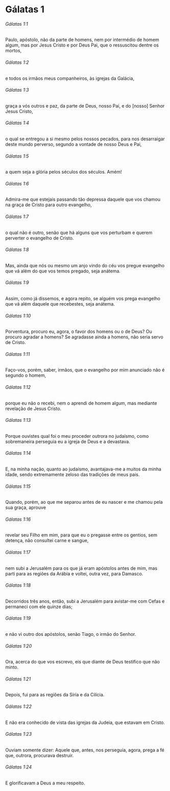 # Gálatas 1

###### Gálatas 1:1

Paulo, apóstolo, não da parte de homens, nem por intermédio de homem algum, mas por Jesus Cristo e por Deus Pai, que o ressuscitou dentre os mortos,

###### Gálatas 1:2

e todos os irmãos meus companheiros, às igrejas da Galácia,

###### Gálatas 1:3

graça a vós outros e paz, da parte de Deus, nosso Pai, e do [nosso] Senhor Jesus Cristo,

###### Gálatas 1:4

o qual se entregou a si mesmo pelos nossos pecados, para nos desarraigar deste mundo perverso, segundo a vontade de nosso Deus e Pai,

###### Gálatas 1:5

a quem seja a glória pelos séculos dos séculos. Amém!

###### Gálatas 1:6

Admira-me que estejais passando tão depressa daquele que vos chamou na graça de Cristo para outro evangelho,

###### Gálatas 1:7

o qual não é outro, senão que há alguns que vos perturbam e querem perverter o evangelho de Cristo.

###### Gálatas 1:8

Mas, ainda que nós ou mesmo um anjo vindo do céu vos pregue evangelho que vá além do que vos temos pregado, seja anátema.

###### Gálatas 1:9

Assim, como já dissemos, e agora repito, se alguém vos prega evangelho que vá além daquele que recebestes, seja anátema.

###### Gálatas 1:10

Porventura, procuro eu, agora, o favor dos homens ou o de Deus? Ou procuro agradar a homens? Se agradasse ainda a homens, não seria servo de Cristo.

###### Gálatas 1:11

Faço-vos, porém, saber, irmãos, que o evangelho por mim anunciado não é segundo o homem,

###### Gálatas 1:12

porque eu não o recebi, nem o aprendi de homem algum, mas mediante revelação de Jesus Cristo.

###### Gálatas 1:13

Porque ouvistes qual foi o meu proceder outrora no judaísmo, como sobremaneira perseguia eu a igreja de Deus e a devastava.

###### Gálatas 1:14

E, na minha nação, quanto ao judaísmo, avantajava-me a muitos da minha idade, sendo extremamente zeloso das tradições de meus pais.

###### Gálatas 1:15

Quando, porém, ao que me separou antes de eu nascer e me chamou pela sua graça, aprouve

###### Gálatas 1:16

revelar seu Filho em mim, para que eu o pregasse entre os gentios, sem detença, não consultei carne e sangue,

###### Gálatas 1:17

nem subi a Jerusalém para os que já eram apóstolos antes de mim, mas parti para as regiões da Arábia e voltei, outra vez, para Damasco.

###### Gálatas 1:18

Decorridos três anos, então, subi a Jerusalém para avistar-me com Cefas e permaneci com ele quinze dias;

###### Gálatas 1:19

e não vi outro dos apóstolos, senão Tiago, o irmão do Senhor.

###### Gálatas 1:20

Ora, acerca do que vos escrevo, eis que diante de Deus testifico que não minto.

###### Gálatas 1:21

Depois, fui para as regiões da Síria e da Cilícia.

###### Gálatas 1:22

E não era conhecido de vista das igrejas da Judeia, que estavam em Cristo.

###### Gálatas 1:23

Ouviam somente dizer: Aquele que, antes, nos perseguia, agora, prega a fé que, outrora, procurava destruir.

###### Gálatas 1:24

E glorificavam a Deus a meu respeito.

